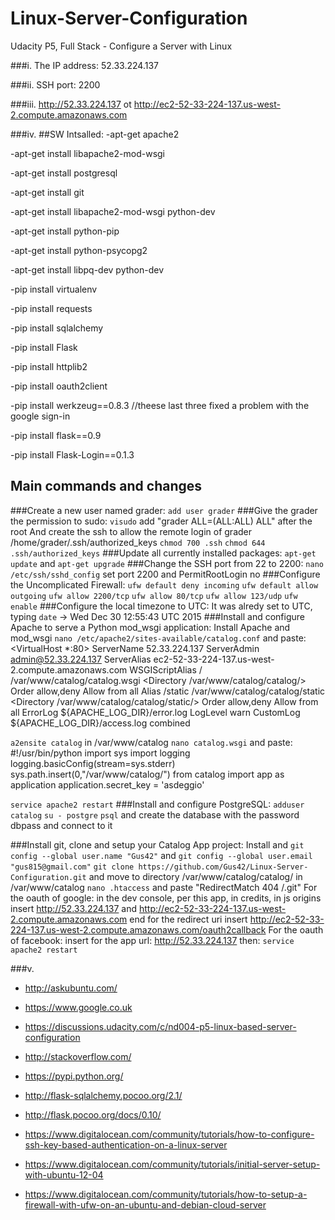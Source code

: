 # Linux-Server-Configuration
Udacity P5, Full Stack - Configure a Server with Linux

###i. 
The IP address: 52.33.224.137 

###ii. 
SSH port: 2200

###iii. 
http://52.33.224.137 ot http://ec2-52-33-224-137.us-west-2.compute.amazonaws.com

###iv. 
##SW Intsalled:
-apt-get apache2

-apt-get install libapache2-mod-wsgi

-apt-get install postgresql

-apt-get install git

-apt-get install libapache2-mod-wsgi python-dev

-apt-get install python-pip

-apt-get install python-psycopg2

-apt-get install libpq-dev python-dev

-pip install virtualenv

-pip install requests

-pip install sqlalchemy

-pip install Flask

-pip install httplib2

-pip install oauth2client

-pip install werkzeug==0.8.3 //theese last three fixed a problem with the google sign-in

-pip install flask==0.9

-pip install Flask-Login==0.1.3

## Main commands and changes
###Create a new user named grader: 
`add user grader`
###Give the grader the permission to sudo: 
`visudo` add "grader ALL=(ALL:ALL) ALL" after the root
And create the ssh to allow the remote login of grader 
/home/grader/.ssh/authorized_keys `chmod 700 .ssh` `chmod 644 .ssh/authorized_keys`
###Update all currently installed packages:
`apt-get update` and `apt-get upgrade`
###Change the SSH port from 22 to 2200:
`nano /etc/ssh/sshd_config`
set port 2200 and PermitRootLogin no
###Configure the Uncomplicated Firewall:
`ufw default deny incoming`
`ufw default allow outgoing`
`ufw allow 2200/tcp`
`ufw allow 80/tcp`
`ufw allow 123/udp`
`ufw enable`
###Configure the local timezone to UTC:
It was alredy set to UTC, typing `date` -> Wed Dec 30 12:55:43 UTC 2015
###Install and configure Apache to serve a Python mod_wsgi application:
Install Apache and mod_wsgi
`nano /etc/apache2/sites-available/catalog.conf` and paste:
<VirtualHost *:80>
      ServerName 52.33.224.137
      ServerAdmin admin@52.33.224.137
      ServerAlias ec2-52-33-224-137.us-west-2.compute.amazonaws.com
      WSGIScriptAlias / /var/www/catalog/catalog.wsgi
      <Directory /var/www/catalog/catalog/>
          Order allow,deny
          Allow from all
      </Directory>
      Alias /static /var/www/catalog/catalog/static
      <Directory /var/www/catalog/catalog/static/>
          Order allow,deny
          Allow from all
      </Directory>
      ErrorLog ${APACHE_LOG_DIR}/error.log
      LogLevel warn
      CustomLog ${APACHE_LOG_DIR}/access.log combined
  </VirtualHost>

`a2ensite catalog`
in /var/www/catalog `nano catalog.wsgi` and paste:
#!/usr/bin/python
import sys
import logging
logging.basicConfig(stream=sys.stderr)
sys.path.insert(0,"/var/www/catalog/")
from catalog import app as application
application.secret_key = 'asdeggio'

`service apache2 restart`
###Install and configure PostgreSQL:
`adduser catalog`  `su - postgre` `psql` and create the database with the password dbpass and connect to it

###Install git, clone and setup your Catalog App project:
Install and `git config --global user.name "Gus42"` and `git config --global user.email "gus815@gmail.com"`
`git clone https://github.com/Gus42/Linux-Server-Configuration.git` and move to directory /var/www/catalog/catalog/
in /var/www/catalog `nano .htaccess` and paste "RedirectMatch 404 /\.git"
For the oauth of google: in the dev console, per this app, in credits, in js origins insert http://52.33.224.137 and http://ec2-52-33-224-137.us-west-2.compute.amazonaws.com end for the redirect uri insert http://ec2-52-33-224-137.us-west-2.compute.amazonaws.com/oauth2callback
For the oauth of facebook: insert for the app url: http://52.33.224.137
then:
`service apache2 restart`

###v.  

- http://askubuntu.com/

- https://www.google.co.uk

- https://discussions.udacity.com/c/nd004-p5-linux-based-server-configuration

- http://stackoverflow.com/

- https://pypi.python.org/

- http://flask-sqlalchemy.pocoo.org/2.1/

- http://flask.pocoo.org/docs/0.10/

- https://www.digitalocean.com/community/tutorials/how-to-configure-ssh-key-based-authentication-on-a-linux-server

- https://www.digitalocean.com/community/tutorials/initial-server-setup-with-ubuntu-12-04

- https://www.digitalocean.com/community/tutorials/how-to-setup-a-firewall-with-ufw-on-an-ubuntu-and-debian-cloud-server
